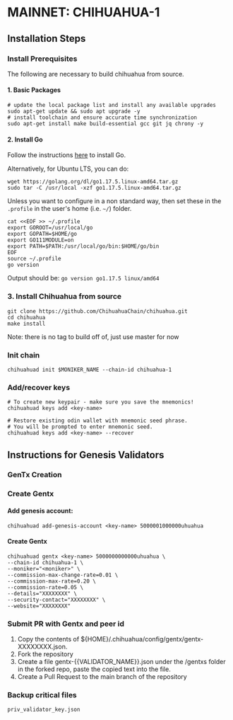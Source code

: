 # MAINNET: CHIHUAHUA-1

## Installation Steps

### Install Prerequisites 

The following are necessary to build chihuahua from source. 

#### 1. Basic Packages
```bash:
# update the local package list and install any available upgrades 
sudo apt-get update && sudo apt upgrade -y 
# install toolchain and ensure accurate time synchronization 
sudo apt-get install make build-essential gcc git jq chrony -y
```

#### 2. Install Go
Follow the instructions [here](https://golang.org/doc/install) to install Go.

Alternatively, for Ubuntu LTS, you can do:
```bash:
wget https://golang.org/dl/go1.17.5.linux-amd64.tar.gz
sudo tar -C /usr/local -xzf go1.17.5.linux-amd64.tar.gz
```

Unless you want to configure in a non standard way, then set these in the `.profile` in the user's home (i.e. `~/`) folder.

```bash:
cat <<EOF >> ~/.profile
export GOROOT=/usr/local/go
export GOPATH=$HOME/go
export GO111MODULE=on
export PATH=$PATH:/usr/local/go/bin:$HOME/go/bin
EOF
source ~/.profile
go version
```
Output should be: `go version go1.17.5 linux/amd64`

### 3. Install Chihuahua from source

```bash:
git clone https://github.com/ChihuahuaChain/chihuahua.git
cd chihuahua
make install
```
Note: there is no tag to build off of, just use master for now

### Init chain
```bash:
chihuahuad init $MONIKER_NAME --chain-id chihuahua-1
```

### Add/recover keys
```bash:
# To create new keypair - make sure you save the mnemonics!
chihuahuad keys add <key-name> 

# Restore existing odin wallet with mnemonic seed phrase. 
# You will be prompted to enter mnemonic seed. 
chihuahuad keys add <key-name> --recover
```

## Instructions for Genesis Validators

### GenTx Creation

### Create Gentx

#### Add genesis account:
```
chihuahuad add-genesis-account <key-name> 5000001000000uhuahua
```

#### Create Gentx
```
chihuahuad gentx <key-name> 5000000000000uhuahua \
--chain-id chihuahua-1 \
--moniker="<moniker>" \
--commission-max-change-rate=0.01 \
--commission-max-rate=0.20 \
--commission-rate=0.05 \
--details="XXXXXXXX" \
--security-contact="XXXXXXXX" \
--website="XXXXXXXX"
```

### Submit PR with Gentx and peer id
1. Copy the contents of ${HOME}/.chihuahua/config/gentx/gentx-XXXXXXXX.json.
2. Fork the repository
3. Create a file gentx-{{VALIDATOR_NAME}}.json under the /gentxs folder in the forked repo, paste the copied text into the file.
4. Create a Pull Request to the main branch of the repository


### Backup critical files
```bash:
priv_validator_key.json
```
